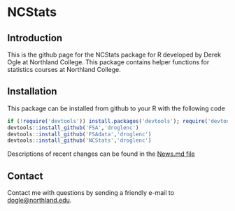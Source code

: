 NCStats
=======

## Introduction
This is the github page for the NCStats package for R developed by Derek Ogle at Northland College.  This package contains helper functions for statistics courses at Northland College.

## Installation
This package can be installed from github to your R with the following code

```r
if (!require('devtools')) install.packages('devtools'); require('devtools')
devtools::install_github('FSA','droglenc')
devtools::install_github('FSAdata','droglenc')
devtools::install_github('NCStats','droglenc')
```

Descriptions of recent changes can be found in the [News.md file](https://github.com/droglenc/NCStats/blob/master/NEWS.md)

## Contact
Contact me with questions by sending a friendly e-mail to <dogle@northland.edu>.


